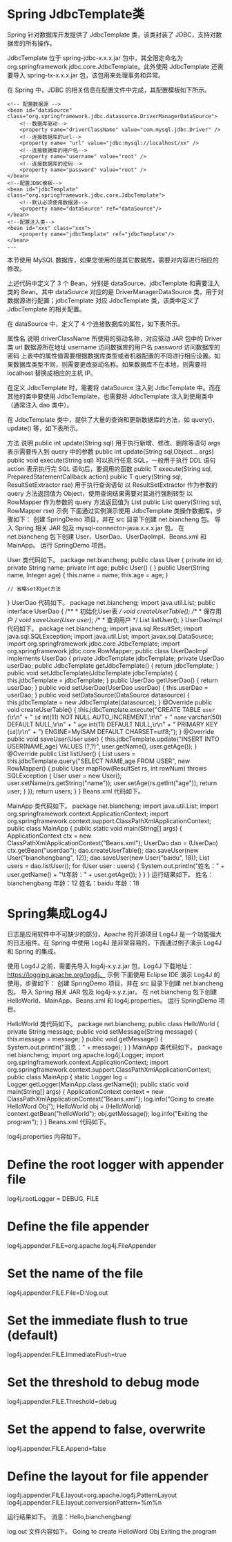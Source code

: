 


# Spring JdbcTemplate类
Spring 针对数据库开发提供了 JdbcTemplate 类，该类封装了 JDBC，支持对数据库的所有操作。

JdbcTemplate 位于 spring-jdbc-x.x.x.jar 包中，其全限定命名为 org.springframework.jdbc.core.JdbcTemplate。此外使用 JdbcTemplate 还需要导入 spring-tx-x.x.x.jar 包，该包用来处理事务和异常。

在 Spring 中，JDBC 的相关信息在配置文件中完成，其配置模板如下所示。
<?xml version="1.0" encoding="UTF-8"?>
<beans xmlns="http://www.springframework.org/schema/beans"
    xmlns:xsi="http:/www.w3.org/2001/XMLSchema-instance"
    xsi:schemaLocation="http://www.springframework.org/schema/beans
    http://www.springframework.org/schema/beans/spring-beans.xsd"> 
   
    <!-- 配置数据源 --> 
    <bean id="dataSource" class="org.springframework.jdbc.datasource.DriverManagerDataSource">
        <!--数据库驱动-->
        <property name="driverClassName" value="com.mysql.jdbc.Driver" /> 
        <!--连接数据库的url-->
        <property name= "url" value="jdbc:mysql://localhost/xx" />
        <!--连接数据库的用户名-->
        <property name="username" value="root" />
        <!--连接数据库的密码-->
        <property name="password" value="root" />
    </bean>
    <!--配置JDBC模板-->
    <bean id="jdbcTemplate" class="org.springframework.jdbc.core.JdbcTemplate">
        <!--默认必须使用数据源-->
        <property name="dataSource" ref="dataSource"/>
    </bean>
    <!--配置注入类-->
    <bean id="xxx" class="xxx">
        <property name="jdbcTemplate" ref="jdbcTemplate"/>
    </bean>
    ...
</beans>
本节使用 MySQL 数据库，如果您使用的是其它数据库，需要对内容进行相应的修改。

上述代码中定义了 3 个 Bean，分别是 dataSource、jdbcTemplate 和需要注入类的 Bean。其中 dataSource 对应的是 DriverManagerDataSource 类，用于对数据源进行配置；jdbcTemplate 对应 JdbcTemplate 类，该类中定义了 JdbcTemplate 的相关配置。

在 dataSource 中，定义了 4 个连接数据库的属性，如下表所示。

属性名	说明
driverClassName	所使用的驱动名称，对应驱动 JAR 包中的 Driver 类
url	数据源所在地址
username	访问数据库的用户名
password	访问数据库的密码
上表中的属性值需要根据数据库类型或者机器配置的不同进行相应设置。如果数据库类型不同，则需要更改驱动名称。如果数据库不在本地，则需要将 localhost 替换成相应的主机 IP。

在定义 JdbcTemplate 时，需要将 dataSource 注入到 JdbcTemplate 中。而在其他的类中要使用 JdbcTemplate，也需要将 JdbcTemplate 注入到使用类中（通常注入 dao 类中）。

在 JdbcTemplate 类中，提供了大量的查询和更新数据库的方法，如 query()、update() 等，如下表所示。

方法	说明
public int update(String sql)	用于执行新增、修改、删除等语句
args 表示需要传入到 query 中的参数
public int update(String sql,Object... args)
public void execute(String sql)	可以执行任意 SQL，一般用于执行 DDL 语句
action 表示执行完 SQL 语句后，要调用的函数
public T execute(String sql, PreparedStatementCallback action)
public T query(String sql, ResultSetExtractor rse)	用于执行查询语句
以 ResultSetExtractor 作为参数的 query 方法返回值为 Object，使用查询结果需要对其进行强制转型
以 RowMapper 作为参数的 query 方法返回值为 List
public List query(String sql, RowMapper rse)
示例
下面通过实例演示使用 JdbcTemplate 类操作数据库，步骤如下：
创建 SpringDemo 项目，并在 src 目录下创建 net.biancheng 包。
导入 Spring 相关 JAR 包及 mysql-connector-java.x.x.x.jar 包。
在 net.biancheng 包下创建 User、UserDao、UserDaoImpl、Beans.xml 和 MainApp。
运行 SpringDemo 项目。

User 类代码如下。
package net.biancheng;
public class User {
    private int id;
    private String name;
    private int age;
    public User() {
    }
    public User(String name, Integer age) {
        this.name = name;
        this.age = age;
    }
    
    // 省略set和get方法
}
UserDao 代码如下。
package net.biancheng;
import java.util.List;
public interface UserDao {
    /**
     * 初始化User表
     */
    void createUserTable();
    /**
     * 保存用户
     */
    void saveUser(User user);
    /**
     * 查询用户
     */
    List<User> listUser();
}
UserDaoImpl 代码如下。
package net.biancheng;
import java.sql.ResultSet;
import java.sql.SQLException;
import java.util.List;
import javax.sql.DataSource;
import org.springframework.jdbc.core.JdbcTemplate;
import org.springframework.jdbc.core.RowMapper;
public class UserDaoImpl implements UserDao {
    private JdbcTemplate jdbcTemplate;
    private UserDao userDao;
    public JdbcTemplate getJdbcTemplate() {
        return jdbcTemplate;
    }
    public void setJdbcTemplate(JdbcTemplate jdbcTemplate) {
        this.jdbcTemplate = jdbcTemplate;
    }
    public UserDao getUserDao() {
        return userDao;
    }
    public void setUserDao(UserDao userDao) {
        this.userDao = userDao;
    }
    public void setDataSource(DataSource datasource) {
        this.jdbcTemplate = new JdbcTemplate(datasource);
    }
    @Override
    public void createUserTable() {
        this.jdbcTemplate.execute("CREATE TABLE `user` (\r\n" + "  `id` int(11) NOT NULL AUTO_INCREMENT,\r\n"
                + "  `name` varchar(50) DEFAULT NULL,\r\n" + "  `age` int(11) DEFAULT NULL,\r\n"
                + "  PRIMARY KEY (`id`)\r\n" + ") ENGINE=MyISAM DEFAULT CHARSET=utf8;");
    }
    @Override
    public void saveUser(User user) {
        this.jdbcTemplate.update("INSERT INTO USER(NAME,age) VALUES (?,?)", user.getName(), user.getAge());
    }
    @Override
    public List<User> listUser() {
        List<User> users = this.jdbcTemplate.query("SELECT NAME,age FROM USER", new RowMapper<User>() {
            public User mapRow(ResultSet rs, int rowNum) throws SQLException {
                User user = new User();
                user.setName(rs.getString("name"));
                user.setAge(rs.getInt("age"));
                return user;
            }
        });
        return users;
    }
}
Beans.xml 代码如下。
<?xml version="1.0" encoding="UTF-8"?>
<beans xmlns="http://www.springframework.org/schema/beans"
    xmlns:xsi="http://www.w3.org/2001/XMLSchema-instance"
    xmlns:context="http://www.springframework.org/schema/context"
    xmlns:aop="http://www.springframework.org/schema/aop"
    xsi:schemaLocation="http://www.springframework.org/schema/beans
    http://www.springframework.org/schema/beans/spring-beans-3.0.xsd
    http://www.springframework.org/schema/context
     http://www.springframework.org/schema/context/spring-context.xsd
    http://www.springframework.org/schema/aop
    http://www.springframework.org/schema/aop/spring-aop-3.0.xsd">
    <!-- 配置数据源 -->
    <bean id="dataSource"
        class="org.springframework.jdbc.datasource.DriverManagerDataSource">
        <!--数据库驱动 -->
        <property name="driverClassName"
            value="com.mysql.jdbc.Driver" />
        <!--连接数据库的url -->
        <property name="url" value="jdbc:mysql://localhost/test" />
        <!--连接数据库的用户名 -->
        <property name="username" value="root" />
        <!--连接数据库的密码 -->
        <property name="password" value="root" />
    </bean>
    <!--配置JDBC模板 -->
    <bean id="jdbcTemplate"
        class="org.springframework.jdbc.core.JdbcTemplate">
        <!--默认必须使用数据源 -->
        <property name="dataSource" ref="dataSource" />
    </bean>
    <bean id="userdao" class="net.biancheng.UserDaoImpl">
        <property name="jdbcTemplate" ref="jdbcTemplate" />
    </bean>
</beans>
MainApp 类代码如下。
package net.biancheng;
import java.util.List;
import org.springframework.context.ApplicationContext;
import org.springframework.context.support.ClassPathXmlApplicationContext;
public class MainApp {
    public static void main(String[] args) {
        ApplicationContext ctx = new ClassPathXmlApplicationContext("Beans.xml");
        UserDao dao = (UserDao) ctx.getBean("userdao");
        dao.createUserTable();
        dao.saveUser(new User("bianchengbang", 12));
        dao.saveUser(new User("baidu", 18));
        List<User> users = dao.listUser();
        for (User user : users) {
            System.out.println("姓名：" + user.getName() + "\t年龄：" + user.getAge());
        }
    }
}
运行结果如下。
姓名：bianchengbang 年龄：12
姓名：baidu 年龄：18

# Spring集成Log4J
日志是应用软件中不可缺少的部分，Apache 的开源项目 Log4J 是一个功能强大的日志组件。在 Spring 中使用 Log4J 是非常容易的，下面通过例子演示 Log4J 和 Spring 的集成。

使用 Log4J 之前，需要先导入 log4j-x.y.z.jar 包，Log4J 下载地址：https://logging.apache.org/log4j。
示例
下面使用 Eclipse IDE 演示 Log4J 的使用，步骤如下：
创建 SpringDemo 项目，并在 src 目录下创建 net.biancheng 包。
导入 Spring 相关 JAR 包及 log4j-x.y.z.jar。
在 net.biancheng 包下创建 HelloWorld、MainApp、Beans.xml 和 log4j.properties。
运行 SpringDemo 项目。

HelloWorld 类代码如下。
package net.biancheng;
public class HelloWorld {
    private String message;
    public void setMessage(String message) {
        this.message = message;
    }
    public void getMessage() {
        System.out.println("消息：" + message);
    }
}
MainApp 类代码如下。
package net.biancheng;
import org.apache.log4j.Logger;
import org.springframework.context.ApplicationContext;
import org.springframework.context.support.ClassPathXmlApplicationContext;
public class MainApp {
    static Logger log = Logger.getLogger(MainApp.class.getName());
    public static void main(String[] args) {
        ApplicationContext context = new ClassPathXmlApplicationContext("Beans.xml");
        log.info("Going to create HelloWord Obj");
        HelloWorld obj = (HelloWorld) context.getBean("helloWorld");
        obj.getMessage();
        log.info("Exiting the program");
    }
}
Beans.xml 代码如下。
<?xml version="1.0" encoding="UTF-8"?>
<beans xmlns="http://www.springframework.org/schema/beans"
    xmlns:xsi="http://www.w3.org/2001/XMLSchema-instance"
    xsi:schemaLocation="http://www.springframework.org/schema/beans
    http://www.springframework.org/schema/beans/spring-beans-3.0.xsd">
    <bean id="helloWorld" class="net.biancheng.HelloWorld">
        <property name="message" value="Hello,bianchengbang!" />
    </bean>
</beans>
log4j.properties 内容如下。
# Define the root logger with appender file
log4j.rootLogger = DEBUG, FILE

# Define the file appender
log4j.appender.FILE=org.apache.log4j.FileAppender
# Set the name of the file
log4j.appender.FILE.File=D:\\log.out

# Set the immediate flush to true (default)
log4j.appender.FILE.ImmediateFlush=true

# Set the threshold to debug mode
log4j.appender.FILE.Threshold=debug

# Set the append to false, overwrite
log4j.appender.FILE.Append=false

# Define the layout for file appender
log4j.appender.FILE.layout=org.apache.log4j.PatternLayout
log4j.appender.FILE.layout.conversionPattern=%m%n

运行结果如下。
消息：Hello,bianchengbang!

log.out 文件内容如下。
Going to create HelloWord Obj
Exiting the program
